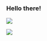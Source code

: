 ### Hello there!

![](/MeagerHardtofindAlbertosaurus-size_restricted.gif)  

![](https://komarev.com/ghpvc/?username=shubham-awasthi-unity)

<!--
**shubham-awasthi-unity/shubhamawasthi11** is a ✨ _special_ ✨ repository because its `README.md` (this file) appears on your GitHub profile.

